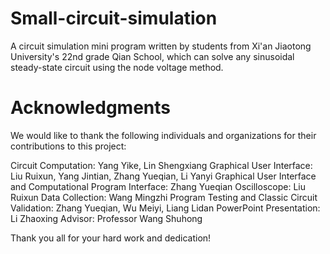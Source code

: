 # Small-circuit-simulation
A circuit simulation mini program written by students from Xi'an Jiaotong University's 22nd grade Qian School, which can solve any sinusoidal steady-state circuit using the node voltage method.
# Acknowledgments
We would like to thank the following individuals and organizations for their contributions to this project:

Circuit Computation: Yang Yike, Lin Shengxiang
Graphical User Interface: Liu Ruixun, Yang Jintian, Zhang Yueqian, Li Yanyi
Graphical User Interface and Computational Program Interface: Zhang Yueqian
Oscilloscope: Liu Ruixun
Data Collection: Wang Mingzhi
Program Testing and Classic Circuit Validation: Zhang Yueqian, Wu Meiyi, Liang Lidan
PowerPoint Presentation: Li Zhaoxing
Advisor: Professor Wang Shuhong


Thank you all for your hard work and dedication!
